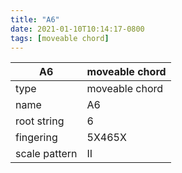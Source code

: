 ```yaml
---
title: "A6"
date: 2021-01-10T10:14:17-0800
tags: [moveable chord]
---
```


|A6|moveable chord|
|---|---|
|type|moveable chord|
|name|A6|
|root string|6|
|fingering|5X465X|
|scale pattern|II|
